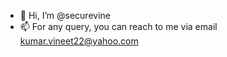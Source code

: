 - 👋 Hi, I’m @securevine
- 📫 For any query, you can reach to me via email kumar.vineet22@yahoo.com

<!---
securevine/securevine is a ✨ special ✨ repository because its `README.md` (this file) appears on your GitHub profile.
You can click the Preview link to take a look at your changes.
--->
